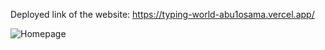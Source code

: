 Deployed link of the website: https://typing-world-abu1osama.vercel.app/

![Homepage](Assets/red1.png)

